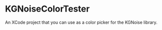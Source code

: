 KGNoiseColorTester
==================

An XCode project that you can use as a color picker for the KGNoise library.